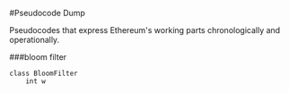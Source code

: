 #Pseudocode Dump

Pseudocodes that express Ethereum's working parts chronologically and operationally.

###bloom filter
```
class BloomFilter
	int w
```



